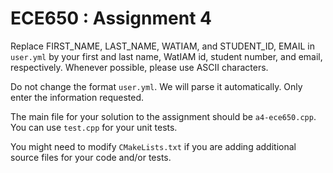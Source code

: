 # ECE650 : Assignment 4

Replace FIRST_NAME, LAST_NAME, WATIAM, and STUDENT_ID, EMAIL in
`user.yml` by your first and last name, WatIAM id, student number, and
email, respectively. Whenever possible, please use ASCII characters.

Do not change the format `user.yml`. We will parse it
automatically. Only enter the information requested.

The main file for your solution to the assignment should be
`a4-ece650.cpp`. You can use `test.cpp` for your unit tests.


You might need to modify `CMakeLists.txt` if you are adding additional
source files for your code and/or tests.

